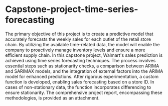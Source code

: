 # Capstone-project-time-series-forecasting
The primary objective of this project is to create a predictive model that accurately forecasts the weekly sales for each outlet of the retail store chain. By utilizing the available time-related data, the model will enable the company to proactively manage inventory levels and ensure a more efficient supply chain.
In this capstone project, Walmart's sales prediction is achieved using time series forecasting techniques. The process involves essential steps such as stationarity checks, a comparison between ARIMA and SARIMAX models, and the integration of external factors into the ARIMA model for enhanced predictions. After rigorous experimentation, a custom function is developed, enabling sales forecasting based on a store ID. In cases of non-stationary data, the function incorporates differencing to ensure stationarity. The comprehensive project report, encompassing these methodologies, is provided as an attachment.
